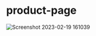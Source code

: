 # product-page

![Screenshot 2023-02-19 161039](https://user-images.githubusercontent.com/93249038/219943020-c77d8914-2038-40e8-9bc7-5677b72d38ee.png)
